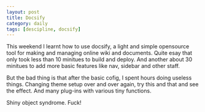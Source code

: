 ```yaml
---
layout: post
title: Docsify
category: daily
tags: [descipline, docsify]
---
```

This weekend I learnt how to use docsify, a light and simple opensource tool for making and managing online wiki and documents. Quite esay that only took less than 10 minitues to build and deploy. And another about 30 minitues to add more basic features like nav, sidebar and other staff. 

But the bad thing is that after the basic cofig, I spent hours doing useless things. Changing theme setup over and over again, try this and that and see the effect. And many plug-ins with various tiny functions. 

Shiny object syndrome. Fuck!